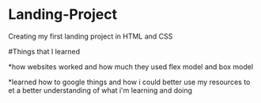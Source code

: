 # Landing-Project

Creating my first landing project in HTML and CSS

#Things that I learned

*how websites worked and how much they used flex model and box model

*learned how to google things and how i could better use my resources to et a better understanding of what i'm learning and doing

